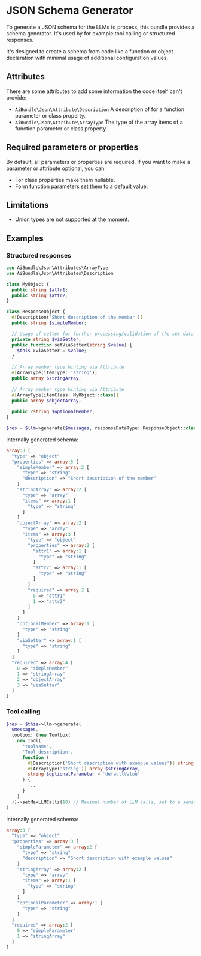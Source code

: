 # JSON Schema Generator

To generate a JSON schema for the LLMs to process, this bundle provides a schema generator.
It's used by for example tool calling or structured responses.

It's designed to create a schema from code like a function or object declaration with minimal usage of additional configuration values.

## Attributes

There are some attributes to add some information the code itself can't provide:

* `AiBundle\Json\Attribute\Description` A description of for a function parameter or class property.
* `AiBundle\Json\Attribute\ArrayType` The type of the array items of a function parameter or class property. 

## Required parameters or properties

By default, all parameters or properties are required. If you want to make a parameter or attribute optional, you can:

* For class properties make them nullable.
* Form function parameters set them to a default value.

## Limitations 

* Union types are not supported at the moment.

## Examples

### Structured responses

```php
use AiBundle\Json\Attributes\ArrayType
use AiBundle\Json\Attributes\Description

class MyObject {
  public string $attr1;
  public string $attr2;
}

class ResponseObject {
  #[Description('Short description of the member')]
  public string $simpleMember;

  // Usage of setter for further processing/validation of the set data
  private string $viaSetter;
  public function setViaSetter(string $value) {
    $this->viaSetter = $value;
  }

  // Array member type hinting via Attribute
  #[ArrayType(itemType: 'string')] 
  public array $stringArray; 
  
  // Array member type hinting via Attribute
  #[ArrayType(itemClass: MyObject::class)]
  public array $objectArray;
  
  public ?string $optionalMember;
}

$res = $llm->generate($messages, responseDataType: ResponseObject::class);
```

Internally generated schema:

```php
array:3 [
  "type" => "object"
  "properties" => array:5 [
    "simpleMember" => array:2 [
      "type" => "string"
      "description" => "Short description of the member"
    ]
    "stringArray" => array:2 [
      "type" => "array"
      "items" => array:1 [
        "type" => "string"
      ]
    ]
    "objectArray" => array:2 [
      "type" => "array"
      "items" => array:3 [
        "type" => "object"
        "properties" => array:2 [
          "attr1" => array:1 [
            "type" => "string"
          ]
          "attr2" => array:1 [
            "type" => "string"
          ]
        ]
        "required" => array:2 [
          0 => "attr1"
          1 => "attr2"
        ]
      ]
    ]
    "optionalMember" => array:1 [
      "type" => "string"
    ]
    "viaSetter" => array:1 [
      "type" => "string"
    ]
  ]
  "required" => array:4 [
    0 => "simpleMember"
    1 => "stringArray"
    2 => "objectArray"
    3 => "viaSetter"
  ]
]
```

### Tool calling

```php
$res = $this->llm->generate(
  $messages,
  toolbox: (new Toolbox(
    new Tool(
      'toolName',
      'Tool description',
      function (
        #[Description('Short description with example values')] string $simpleParameter,
        #[ArrayType('string')] array $stringArray,
        string $optionalParameter = 'defaultValue'
      ) {
        ...
      }
    )
  ))->setMaxLLMCalls(10) // Maximal number of LLM calls, set to a sensible value to avoid infinite loops or expensive calls
)
```

Internally generated schema:

```php
array:3 [
  "type" => "object"
  "properties" => array:3 [
    "simpleParameter" => array:2 [
      "type" => "string"
      "description" => "Short description with example values"
    ]
    "stringArray" => array:2 [
      "type" => "array"
      "items" => array:1 [
        "type" => "string"
      ]
    ]
    "optionalParameter" => array:1 [
      "type" => "string"
    ]
  ]
  "required" => array:2 [
    0 => "simpleParameter"
    1 => "stringArray"
  ]
]
```
